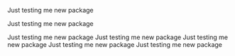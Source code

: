 Just testing me new package

Just testing me new package


Just testing me new package
Just testing me new package
Just testing me new package
Just testing me new package
Just testing me new package
